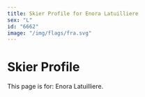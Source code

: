 ```yaml
---
title: Skier Profile for Enora Latuilliere
sex: "L"
id: "6662"
image: "/img/flags/fra.svg" 
---
```


# Skier Profile

This page is for: Enora Latuilliere.
    